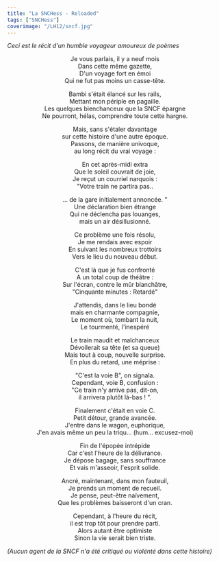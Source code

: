 ```yaml
---
title: "La SNCHess - Reloaded"
tags: ["SNCHess"]
coverimage: "/LH12/sncf.jpg"
---
```


*Ceci est le récit d'un humble voyageur amoureux de poèmes*

<p style="text-align:center">
Je vous parlais, il y a neuf mois <br /> 
Dans cette même gazette,  <br />
D'un voyage fort en émoi  <br />
Qui ne fut pas moins un casse-tête.
</p>

<p style="text-align:center">
Bambi s'était élancé sur les rails,  <br />
Mettant mon périple en pagaille.  <br />
Les quelques bienchanceux que la SNCF épargne  <br />
Ne pourront, hélas, comprendre toute cette hargne.
</p>

<p style="text-align:center">
Mais, sans s'étaler davantage  <br />
sur cette histoire d'une autre époque.  <br />
Passons, de manière univoque,  <br />
au long récit du vrai voyage : 
</p>

<p style="text-align:center">
En cet après-midi extra  <br />
Que le soleil couvrait de joie,  <br />
Je reçut un courriel narquois :  <br />
"Votre train ne partira pas.. 
</p>

<p style="text-align:center">
... de la gare initialement annoncée. "  <br />
Une déclaration bien étrange  <br />
Qui ne déclencha pas louanges,  <br />
mais un air désillusionné.
</p>

<p style="text-align:center">
Ce problème une fois résolu,  <br />
Je me rendais avec espoir  <br />
En suivant les nombreux trottoirs  <br />
Vers le lieu du nouveau début.
</p>

<p style="text-align:center">
C'est là que je fus confronté  <br />
A un total coup de théâtre :  <br />
Sur l'écran, contre le mûr blanchâtre,  <br />
"Cinquante minutes : Retardé"
</p>

<p style="text-align:center">
J'attendis, dans le lieu bondé  <br />
mais en charmante compagnie,  <br />
Le moment où, tombant la nuit,  <br />
Le tourmenté, l'inespéré  
</p>

<p style="text-align:center">
Le train maudit et malchanceux  <br />
Dévoilerait sa tête (et sa queue)  <br />
Mais tout à coup, nouvelle surprise.  <br />
En plus du retard, une méprise :
</p>

<p style="text-align:center">
"C'est la voie B", on signala.  <br />
Cependant, voie B, confusion :   <br />
"Ce train n'y arrive pas, dit-on,  <br />
il arrivera plutôt là-bas ! ".
</p>

<p style="text-align:center">
Finalement c'était en voie C.   <br />
Petit détour, grande avancée.  <br />
J'entre dans le wagon, euphorique,  <br />
J'en avais même un peu la triqu... (hum... excusez-moi)
</p>

<p style="text-align:center">
Fin de l'épopée intrépide  <br />
Car c'est l'heure de la délivrance.  <br />
Je dépose bagage, sans souffrance  <br />
Et vais m'asseoir, l'esprit solide.
</p>

<p style="text-align:center">
Ancré, maintenant, dans mon fauteuil,  <br />
Je prends un moment de recueil.  <br />
Je pense, peut-être naïvement,  <br />
Que les problèmes baisseront d'un cran.
</p>

<p style="text-align:center">
Cependant, à l'heure du récit,  <br />
il est trop tôt pour prendre parti.  <br />
Alors autant être optimiste    <br />
Sinon la vie serait bien triste.
</p>

*(Aucun agent de la SNCF n'a été critiqué ou violénté dans cette histoire)*










